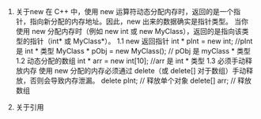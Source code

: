1. 关于new
在 C++ 中，使用 new 运算符动态分配内存时，返回的是一个指针，指向新分配的内存地址。因此，new 出来的数据确实是指针类型。
当你使用 new 分配内存时（例如 new int 或 new MyClass），返回的是指向该类型的指针（int* 或 MyClass*）。
1.1 new 返回指针
int * pInt = new int; //pInt 是 int * 类型
MyClass * pObj = new MyClass(); // pObj 是 myClass * 类型
1.2 动态分配的数组
int * arr = new int[10]; //arr 是 int * 类型
1.3 必须手动释放内存
使用 new 分配的内存必须通过 delete（或 delete[] 对于数组）手动释放，否则会导致内存泄漏。
delete pInt;   // 释放单个对象
delete[] arr;  // 释放数组

2. 关于引用
